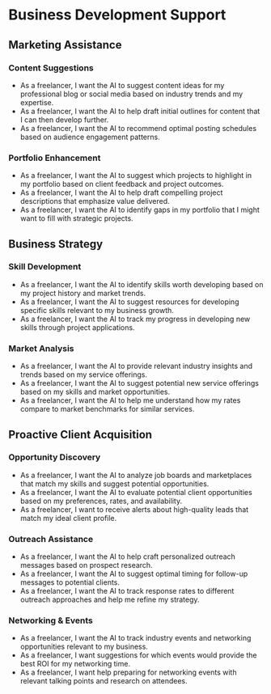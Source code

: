 # Business Development Support

## Marketing Assistance

### Content Suggestions
- As a freelancer, I want the AI to suggest content ideas for my professional blog or social media based on industry trends and my expertise.
- As a freelancer, I want the AI to help draft initial outlines for content that I can then develop further.
- As a freelancer, I want the AI to recommend optimal posting schedules based on audience engagement patterns.

### Portfolio Enhancement
- As a freelancer, I want the AI to suggest which projects to highlight in my portfolio based on client feedback and project outcomes.
- As a freelancer, I want the AI to help draft compelling project descriptions that emphasize value delivered.
- As a freelancer, I want the AI to identify gaps in my portfolio that I might want to fill with strategic projects.

## Business Strategy

### Skill Development
- As a freelancer, I want the AI to identify skills worth developing based on my project history and market trends.
- As a freelancer, I want the AI to suggest resources for developing specific skills relevant to my business growth.
- As a freelancer, I want the AI to track my progress in developing new skills through project applications.

### Market Analysis
- As a freelancer, I want the AI to provide relevant industry insights and trends based on my service offerings.
- As a freelancer, I want the AI to suggest potential new service offerings based on my skills and market opportunities.
- As a freelancer, I want the AI to help me understand how my rates compare to market benchmarks for similar services.

## Proactive Client Acquisition

### Opportunity Discovery
- As a freelancer, I want the AI to analyze job boards and marketplaces that match my skills and suggest potential opportunities.
- As a freelancer, I want the AI to evaluate potential client opportunities based on my preferences, rates, and availability.
- As a freelancer, I want to receive alerts about high-quality leads that match my ideal client profile.

### Outreach Assistance
- As a freelancer, I want the AI to help craft personalized outreach messages based on prospect research.
- As a freelancer, I want the AI to suggest optimal timing for follow-up messages to potential clients.
- As a freelancer, I want the AI to track response rates to different outreach approaches and help me refine my strategy.

### Networking & Events
- As a freelancer, I want the AI to track industry events and networking opportunities relevant to my business.
- As a freelancer, I want suggestions for which events would provide the best ROI for my networking time.
- As a freelancer, I want help preparing for networking events with relevant talking points and research on attendees.